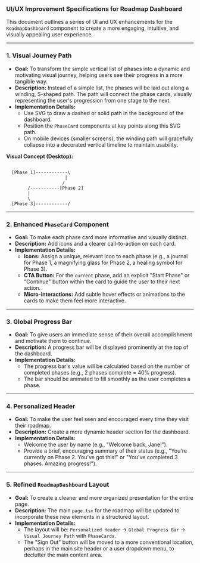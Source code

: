 ### UI/UX Improvement Specifications for Roadmap Dashboard

This document outlines a series of UI and UX enhancements for the `RoadmapDashboard` component to create a more engaging, intuitive, and visually appealing user experience.

---

### 1. Visual Journey Path

-   **Goal:** To transform the simple vertical list of phases into a dynamic and motivating visual journey, helping users see their progress in a more tangible way.
-   **Description:** Instead of a simple list, the phases will be laid out along a winding, S-shaped path. The path will connect the phase cards, visually representing the user's progression from one stage to the next.
-   **Implementation Details:**
    -   Use SVG to draw a dashed or solid path in the background of the dashboard.
    -   Position the `PhaseCard` components at key points along this SVG path.
    -   On mobile devices (smaller screens), the winding path will gracefully collapse into a decorated vertical timeline to maintain usability.

**Visual Concept (Desktop):**
```

  [Phase 1]------------\
                      |
                     /
        /-----------[Phase 2]
        |
        \
  [Phase 3]------------/

```

---

### 2. Enhanced `PhaseCard` Component

-   **Goal:** To make each phase card more informative and visually distinct.
-   **Description:** Add icons and a clearer call-to-action on each card.
-   **Implementation Details:**
    -   **Icons:** Assign a unique, relevant icon to each phase (e.g., a journal for Phase 1, a magnifying glass for Phase 2, a healing symbol for Phase 3).
    -   **CTA Button:** For the `current` phase, add an explicit "Start Phase" or "Continue" button within the card to guide the user to their next action.
    -   **Micro-interactions:** Add subtle hover effects or animations to the cards to make them feel more interactive.

---

### 3. Global Progress Bar

-   **Goal:** To give users an immediate sense of their overall accomplishment and motivate them to continue.
-   **Description:** A progress bar will be displayed prominently at the top of the dashboard.
-   **Implementation Details:**
    -   The progress bar's value will be calculated based on the number of completed phases (e.g., 2 phases complete = 40% progress).
    -   The bar should be animated to fill smoothly as the user completes a phase.

---

### 4. Personalized Header

-   **Goal:** To make the user feel seen and encouraged every time they visit their roadmap.
-   **Description:** Create a more dynamic header section for the dashboard.
-   **Implementation Details:**
    -   Welcome the user by name (e.g., "Welcome back, Jane!").
    -   Provide a brief, encouraging summary of their status (e.g., "You're currently on Phase 2. You've got this!" or "You've completed 3 phases. Amazing progress!").

---

### 5. Refined `RoadmapDashboard` Layout

-   **Goal:** To create a cleaner and more organized presentation for the entire page.
-   **Description:** The main `page.tsx` for the roadmap will be updated to incorporate these new elements in a structured layout.
-   **Implementation Details:**
    -   The layout will be: `Personalized Header` -> `Global Progress Bar` -> `Visual Journey Path` with `PhaseCards`.
    -   The "Sign Out" button will be moved to a more conventional location, perhaps in the main site header or a user dropdown menu, to declutter the main content area.

```